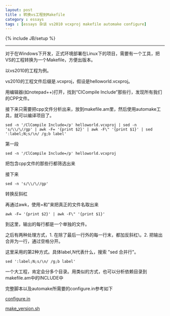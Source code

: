 ```yaml
---
layout: post
title : 转换vs工程到Makefile
category : essays
tags : [essays 杂谈 vs2010 vcxproj makefile automake configure]
---
```

{% include JB/setup %}

---

对于在Windows下开发，正式环境部署在Linux下的项目，需要有一个工具，把VS的工程转换为一个Makefile，方便出版本。

以vs2010的工程为例。

vs2010的工程文件后缀是.vcxproj，假设是helloworld.vcxproj。

用编辑器(如notepad++)打开，找到“ClCompile Include”那些行，发现所有我们的CPP文件。

接下来只需要把cpp文件分析出来，放到makefile.am里，然后使用automake工具，就可以编译项目了。

    sed -n '/ClCompile Include=/p' helloworld.vcxproj | sed -n 's/\\/\//gp' | awk -F= '{print $2}' | awk -F\" '{print $1}' | sed ':label;N;s/\n/ /g;b label'
    
第一段   

    sed -n '/ClCompile Include=/p' helloworld.vcxproj
    
把包含cpp文件的那些行都筛选出来

接下来

    sed -n 's/\\/\//gp'
    
转换反斜杠

再通过awk，使用=和"来把真正的文件名取出来

    awk -F= '{print $2}' | awk -F\" '{print $1}'
    
到这里，输出的每行都是一个单独的文件。

之后有两种处理方式，1. 在除了最后一行外的每一行末，都加反斜杠\，2. 把输出合并为一行，通过空格分开。

这里采用的第2种方式。具体label,N代表什么，搜索 "sed 合并行"。
    
    sed ':label;N;s/\n/ /g;b label'
    
一个大工程，肯定会分多个目录。用类似的方式，也可以分析依赖目录到makefile.am中的INCLUDE中

完整脚本以及automake所需要的configure.in参考如下

[configure.in](https://gist.github.com/zhuzhonghua/84a680e49ad9088731a7)

[make_version.sh](https://gist.github.com/zhuzhonghua/5d8e9796eb8e8664468e)
